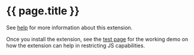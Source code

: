 ---
---

# {{ page.title }}

See [help](help.html) for more information about this extension.

Once you install the extension, see the [test page](test/test.html) for the working demo on how the
extension can help in restricting JS capabilities.
